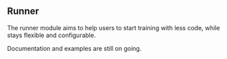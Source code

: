 ## Runner

The runner module aims to help users to start training with less code, while stays
flexible and configurable.

Documentation and examples are still on going.